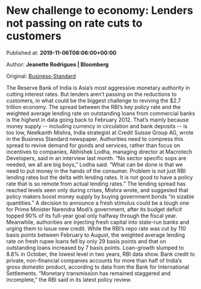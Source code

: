 
# New challenge to economy: Lenders not passing on rate cuts to customers

Published at: **2019-11-06T08:06:00+00:00**

Author: **Jeanette Rodrigues | Bloomberg**

Original: [Business-Standard](https://www.business-standard.com/article/finance/new-challenge-to-economy-lenders-not-passing-on-rate-cuts-to-customers-119110600653_1.html)

The Reserve Bank of India is Asia’s most aggressive monetary authority in cutting interest rates. But lenders aren’t passing on the reductions to customers, in what could be the biggest challenge to reviving the $2.7 trillion economy.
The spread between the RBI’s key policy rate and the weighted average lending rate on outstanding loans from commercial banks is the highest in data going back to February 2012. That’s mainly because money supply -- including currency in circulation and bank deposits -- is too low, Neelkanth Mishra, India strategist at Credit Suisse Group AG, wrote in the Business Standard newspaper.
Authorities need to compress this spread to revive demand for goods and services, rather than focus on incentives to companies, Abhishek Lodha, managing director at Macrotech Developers, said in an interview last month.
“No sector specific sops are needed, we all are big boys,” Lodha said. “What can be done is that we need to put money in the hands of the consumer. Problem is not just RBI lending rates but the delta with lending rates. It is not good to have a policy rate that is so remote from actual lending rates.”
The lending spread has reached levels seen only during crises, Mishra wrote, and suggested that policy makers boost money supply by buying government bonds “in sizable quantities.”
A decision to announce a fresh stimulus could be a tough one for Prime Minister Narendra Modi’s government, after its budget deficit topped 90% of its full-year goal only halfway through the fiscal year. Meanwhile, authorities are injecting fresh capital into state-run banks and urging them to issue new credit.
While the RBI’s repo rate was cut by 110 basis points between February to August, the weighted average lending rate on fresh rupee loans fell by only 29 basis points and that on outstanding loans increased by 7 basis points.
Loan-growth slumped to 8.8% in October, the lowest level in two years, RBI data show. Bank credit to private, non-financial companies accounts for more than half of India’s gross domestic product, according to data from the Bank for International Settlements.
“Monetary transmission has remained staggered and incomplete,” the RBI said in its latest policy review.
